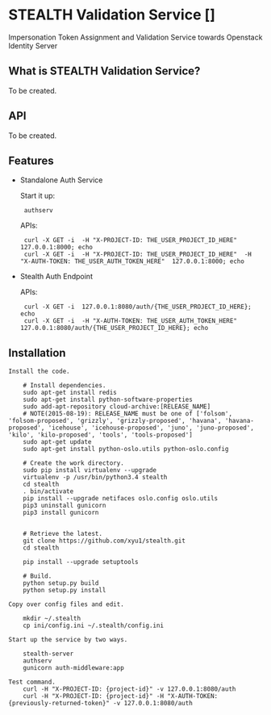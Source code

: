 STEALTH Validation Service []
=====

Impersonation Token Assignment and Validation Service towards Openstack Identity Server


What is STEALTH Validation Service?
--------------
To be created.

API
---
To be created.

Features
--------

 * Standalone Auth Service

    Start it up:

        authserv

    APIs:

        curl -X GET -i  -H "X-PROJECT-ID: THE_USER_PROJECT_ID_HERE"   127.0.0.1:8000; echo
        curl -X GET -i  -H "X-PROJECT-ID: THE_USER_PROJECT_ID_HERE"  -H "X-AUTH-TOKEN: THE_USER_AUTH_TOKEN_HERE"  127.0.0.1:8000; echo


 * Stealth Auth Endpoint

    APIs:

        curl -X GET -i  127.0.0.1:8080/auth/{THE_USER_PROJECT_ID_HERE}; echo
        curl -X GET -i  -H "X-AUTH-TOKEN: THE_USER_AUTH_TOKEN_HERE"   127.0.0.1:8080/auth/{THE_USER_PROJECT_ID_HERE}; echo



Installation
------------

    Install the code.

        # Install dependencies.
        sudo apt-get install redis
        sudo apt-get install python-software-properties
        sudo add-apt-repository cloud-archive:[RELEASE_NAME]
        # NOTE(2015-08-19): RELEASE_NAME must be one of ['folsom', 'folsom-proposed', 'grizzly', 'grizzly-proposed', 'havana', 'havana-proposed', 'icehouse', 'icehouse-proposed', 'juno', 'juno-proposed', 'kilo', 'kilo-proposed', 'tools', 'tools-proposed']
        sudo apt-get update
        sudo apt-get install python-oslo.utils python-oslo.config

        # Create the work directory.
        sudo pip install virtualenv --upgrade
        virtualenv -p /usr/bin/python3.4 stealth
        cd stealth
        . bin/activate
        pip install --upgrade netifaces oslo.config oslo.utils
        pip3 uninstall gunicorn
        pip3 install gunicorn


        # Retrieve the latest.
        git clone https://github.com/xyu1/stealth.git
        cd stealth

        pip install --upgrade setuptools

        # Build.
        python setup.py build
        python setup.py install

    Copy over config files and edit.

        mkdir ~/.stealth
        cp ini/config.ini ~/.stealth/config.ini

    Start up the service by two ways.

        stealth-server
        authserv
        gunicorn auth-middleware:app

    Test command.
        curl -H "X-PROJECT-ID: {project-id}" -v 127.0.0.1:8080/auth
        curl -H "X-PROJECT-ID: {project-id}" -H "X-AUTH-TOKEN: {previously-returned-token}" -v 127.0.0.1:8080/auth




